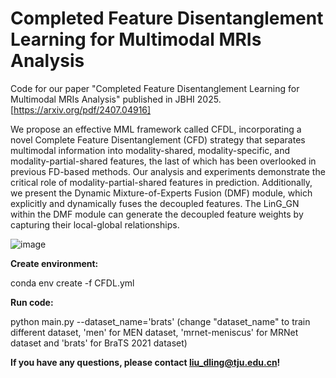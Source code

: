 # Completed Feature Disentanglement Learning for Multimodal MRIs Analysis
Code for our paper "Completed Feature Disentanglement Learning for Multimodal MRIs Analysis" published in JBHI 2025. [https://arxiv.org/pdf/2407.04916]

We propose an effective MML framework called CFDL, incorporating a novel Complete Feature Disentanglement (CFD) strategy that separates multimodal information into modality-shared, modality-specific, and modality-partial-shared features, the last of which has been overlooked in previous FD-based methods. Our analysis and experiments demonstrate the critical role of modality-partial-shared features in prediction. Additionally, we present the Dynamic Mixture-of-Experts Fusion (DMF) module, which explicitly and dynamically fuses the decoupled features. The LinG_GN within the DMF module can generate the decoupled feature weights by capturing their local-global relationships.

![image](https://github.com/user-attachments/assets/476949e5-6ba2-4561-a298-686270664ad3)

**Create environment:**

conda env create -f CFDL.yml

**Run code:**

python main.py --dataset_name='brats' 
(change "dataset_name" to train different dataset, 'men' for MEN dataset,  'mrnet-meniscus' for MRNet dataset and 'brats' for BraTS 2021 dataset)

**If you have any questions, please contact liu_dling@tju.edu.cn!**

